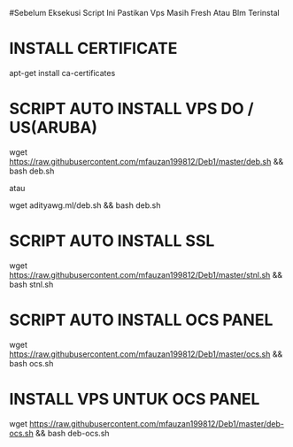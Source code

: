 #Sebelum Eksekusi Script Ini Pastikan Vps Masih Fresh Atau Blm Terinstal 


# INSTALL CERTIFICATE 
apt-get install ca-certificates

# SCRIPT AUTO INSTALL VPS DO / US(ARUBA)
wget https://raw.githubusercontent.com/mfauzan199812/Deb1/master/deb.sh && bash deb.sh


atau


wget adityawg.ml/deb.sh && bash deb.sh

# SCRIPT AUTO INSTALL SSL
wget https://raw.githubusercontent.com/mfauzan199812/Deb1/master/stnl.sh && bash stnl.sh

# SCRIPT AUTO INSTALL OCS PANEL
wget https://raw.githubusercontent.com/mfauzan199812/Deb1/master/ocs.sh && bash ocs.sh

# INSTALL VPS UNTUK OCS PANEL
wget https://raw.githubusercontent.com/mfauzan199812/Deb1/master/deb-ocs.sh && bash deb-ocs.sh
